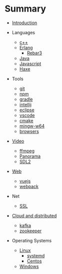 
# Summary

* [Introduction](README.md)

* Languages
    * [c++](languages/c++.adoc)
    * [Erlang](languages/erlang.md)
        * [Rebar3](languages/erlang/rebar3.md)
    * [Java](languages/java.md)
    * [Javascript](languages/javascript.md)
    * [Haxe](languages/haxe.md)
* Tools
    * [git](tools/git.md)
    * [npm](tools/npm.md)
    * [gradle](tools/gradle.md)
    * [intellij](tools/intellij.md)
    * [eclipse](tools/eclipse.md)
    * [vscode](tools/vscode.md)
    * [cmake](tools/cmake.adoc)
    * [mingw-w64](tools/mingw-w64.md)
    * [browsers](tools/browsers.adoc)
* [Video](video/video.md)
    * [ffmpeg](video/ffmpeg.md)
    * [Panorama](video/panorama.md)
    * [SDL2](video/sdl2.md)
* [Web](web/web.md)
    * [vuejs](web/vuejs.md)
    * [webpack](web/webpack.md)
* Net
    * [SSL](net/ssl_certificates.md)
* [Cloud and distributed](cloud/cloud.md)
    * [kafka](cloud/kafka.md)
    * [zookeeper](cloud/zookeeper.md)
* Operating Systems
    * [Linux](operatingsystems/linux.md)
        * [systemd](operatingsystems/systemd.md)
        * [Centos](operatingsystems/centos.adoc)
    * [Windows](operatingsystems/windows.adoc)

